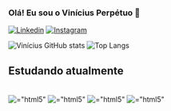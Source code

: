 

### Olá! Eu sou o Vinícius Perpétuo 👋

[![Linkedin](https://img.shields.io/badge/LinkedIn-0077B5?style=for-the-badge&logo=linkedin&logoColor=white)](www.linkedin.com/in/viniciusperpetuo)
[![Instagram](https://img.shields.io/badge/Instagram-E4405F?style=for-the-badge&logo=instagram&logoColor=white)](https://www.instagram.com/vn_perpetuo/)

![Vinícius GitHub stats](https://github-readme-stats.vercel.app/api?username=ViniPerpetuo&show_icons=true&theme=radical)
![Top Langs](https://github-readme-stats.vercel.app/api/top-langs/?username=ViniPerpetuo&layout=compact)

## Estudando atualmente 

<div style="display: inline-block"><br/>
    <img align="center" alt=="html5" src="https://img.shields.io/badge/HTML5-E34F26?style=for-the-badge&logo=html5&logoColor=white" />
    <img align="center" alt=="html5" src="https://img.shields.io/badge/CSS3-1572B6?style=for-the-badge&logo=css3&logoColor=white" />
    <img align="center" alt=="html5" src="https://img.shields.io/badge/JavaScript-F7DF1E?style=for-the-badge&logo=javascript&logoColor=black" />
    <img align="center" alt=="html5" src="https://img.shields.io/badge/React-20232A?style=for-the-badge&logo=react&logoColor=61DAFB" />
</div>



